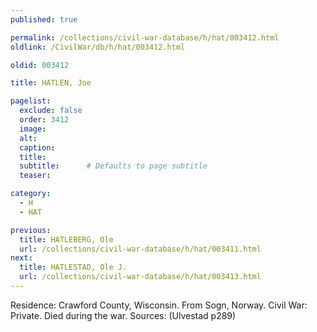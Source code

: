 ```yaml
---
published: true

permalink: /collections/civil-war-database/h/hat/003412.html
oldlink: /CivilWar/db/h/hat/003412.html

oldid: 003412

title: HATLEN, Joe

pagelist:
  exclude: false
  order: 3412
  image: 
  alt:
  caption:
  title:
  subtitle:      # Defaults to page subtitle
  teaser:

category: 
  - H 
  - HAT

previous:
  title: HATLEBERG, Ole
  url: /collections/civil-war-database/h/hat/003411.html  
next:
  title: HATLESTAD, Ole J.
  url: /collections/civil-war-database/h/hat/003413.html   
---
```

Residence: Crawford County, Wisconsin. From Sogn, Norway. Civil War: Private. Died during the war. Sources: (Ulvestad p289)